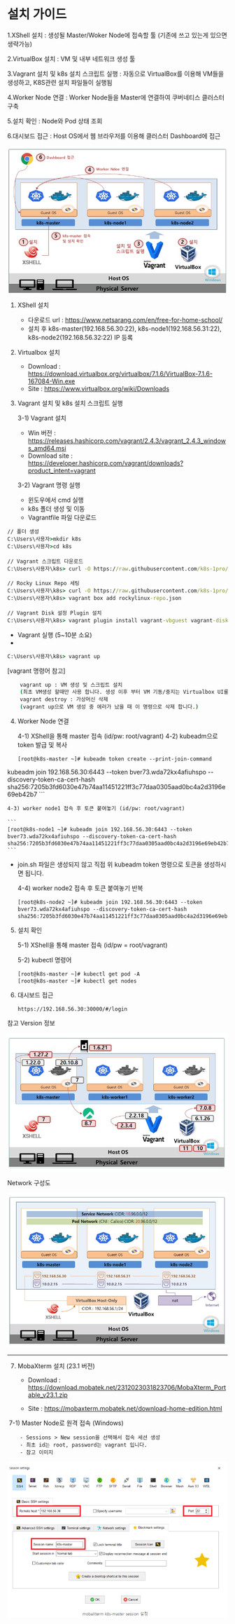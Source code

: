 # 설치 가이드
  
1.XShell 설치 : 생성될 Master/Woker Node에 접속할 툴 (기존에 쓰고 있는게 있으면 생략가능)

2.VirtualBox 설치 : VM 및 내부 네트워크 생성 툴

3.Vagrant 설치 및 k8s 설치 스크립트 실행 : 자동으로 VirtualBox를 이용해 VM들을 생성하고, K8S관련 설치 파일들이 실행됨

4.Worker Node 연결 : Worker Node들을 Master에 연결하여 쿠버네티스 클러스터 구축

5.설치 확인 : Node와 Pod 상태 조회

6.대시보드 접근 : Host OS에서 웹 브라우저를 이용해 클러스터 Dashboard에 접근


![alt text](image.png)


1. XShell 설치
    - 다운로드 url : https://www.netsarang.com/en/free-for-home-school/
    - 설치 후 k8s-master(192.168.56.30:22), k8s-node1(192.168.56.31:22), k8s-node2(192.168.56.32:22) IP 등록

2. Virtualbox 설치
    - Download : https://download.virtualbox.org/virtualbox/7.1.6/VirtualBox-7.1.6-167084-Win.exe
    - Site : https://www.virtualbox.org/wiki/Downloads

3. Vagrant 설치 및 k8s 설치 스크립트 실행

    3-1) Vagrant 설치 
      - Win 버전 : https://releases.hashicorp.com/vagrant/2.4.3/vagrant_2.4.3_windows_amd64.msi
      - Download site : https://developer.hashicorp.com/vagrant/downloads?product_intent=vagrant

    3-2) Vagrant 명령 실행

    - 윈도우에서 cmd 실행
    - k8s 폴더 생성 및 이동
    - Vagrantfile 파일 다운로드

```cmd
// 폴더 생성
C:\Users\사용자>mkdir k8s
C:\Users\사용자>cd k8s 

// Vagrant 스크립트 다운로드
C:\Users\사용자\k8s> curl -O https://raw.githubusercontent.com/k8s-1pro/install/main/under-thesea/k8s-cluster-1.27/vagrant-2.4.3/Vagrantfile

// Rocky Linux Repo 세팅
C:\Users\사용자\k8s> curl -O https://raw.githubusercontent.com/k8s-1pro/install/main/under-thesea/k8s-cluster-1.27/vagrant-2.4.3/rockylinux-repo.json
C:\Users\사용자\k8s> vagrant box add rockylinux-repo.json

// Vagrant Disk 설정 Plugin 설치 
C:\Users\사용자\k8s> vagrant plugin install vagrant-vbguest vagrant-disksize
```

 - Vagrant 실행 (5~10분 소요)
 - 
```cmd
C:\Users\사용자\k8s> vagrant up
``` 
[vagrant 명령어 참고]

```cmd
    vagrant up : VM 생성 및 스크립트 설치
    (최초 VM생성 할때만 사용 합니다. 생성 이후 부터 VM 기동/중지는 Virtualbox UI를 사용하는걸 권해 드려요.)
    vagrant destroy : 가상머신 삭제
    (vagrant up으로 VM 생성 중 에러가 났을 때 이 명령으로 삭제 합니다.)
```
4. Worker Node 연결

    4-1) XShell을 통해 master 접속 (id/pw: root/vagrant)
    4-2) kubeadm으로  token 발급 및 복사

    ```
    [root@k8s-master ~]# kubeadm token create --print-join-command
kubeadm join 192.168.56.30:6443 --token bver73.wda72kx4afiuhspo --discovery-token-ca-cert-hash sha256:7205b3fd6030e47b74aa11451221ff3c77daa0305aad0bc4a2d3196e69eb42b7
    ```

    4-3) worker node1 접속 후 토큰 붙여놓기 (id/pw: root/vagrant)

    ```
    [root@k8s-node1 ~]# kubeadm join 192.168.56.30:6443 --token bver73.wda72kx4afiuhspo --discovery-token-ca-cert-hash sha256:7205b3fd6030e47b74aa11451221ff3c77daa0305aad0bc4a2d3196e69eb42b7
    ```
  * join.sh 파일은 생성되지 않고 직접 위 kubeadm token 명령으로 토큰을 생성하시면 됩니다.

    4-4) worker node2 접속 후 토큰 붙여놓기 반복

    ```
    [root@k8s-node2 ~]# kubeadm join 192.168.56.30:6443 --token bver73.wda72kx4afiuhspo --discovery-token-ca-cert-hash sha256:7205b3fd6030e47b74aa11451221ff3c77daa0305aad0bc4a2d3196e69eb42b7
    ```

5. 설치 확인

    5-1) XShell을 통해 master 접속 (id/pw = root/vagrant)

    5-2) kubectl 명령어

    ```
    [root@k8s-master ~]# kubectl get pod -A
    [root@k8s-master ~]# kubectl get nodes
    ```

6. 대시보드 접근

    ```
    https://192.168.56.30:30000/#/login
    ```

참고
Version 정보 


![alt text](image-1.png)


Network 구성도

![alt text](image-2.png)

<hr>

7. MobaXterm 설치 (23.1 버전)
    
    - Download : https://download.mobatek.net/2312023031823706/MobaXterm_Portable_v23.1.zip

    - Site : https://mobaxterm.mobatek.net/download-home-edition.html

​
    7-1) Master Node로 원격 접속 (Windows)
    
        - Sessions > New session을 선택해서 접속 세션 생성
        - 최초 id는 root, password는 vagrant 입니다.
        - 참고 이미지
  ![alt text](image-7.png)

